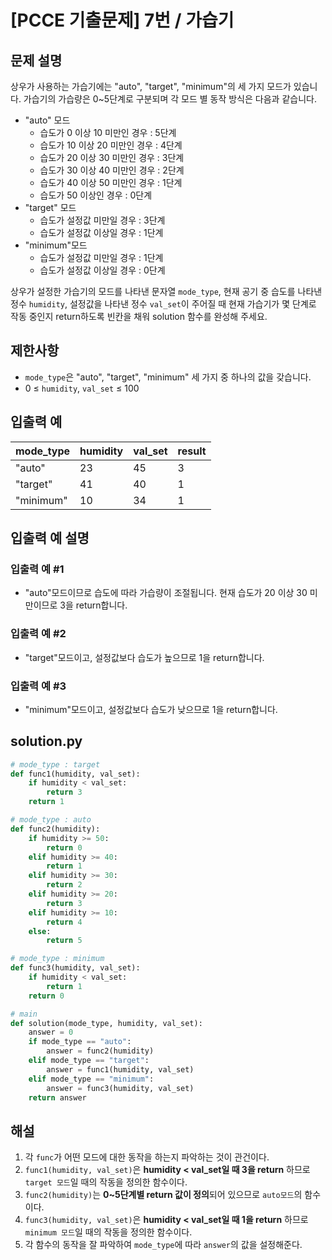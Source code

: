 # [PCCE 기출문제] 7번 / 가습기
## 문제 설명
상우가 사용하는 가습기에는 "auto", "target", "minimum"의 세 가지 모드가 있습니다. 가습기의 가습량은 0~5단계로 구분되며 각 모드 별 동작 방식은 다음과 같습니다.

- "auto" 모드
  - 습도가 0 이상 10 미만인 경우 : 5단계
  - 습도가 10 이상 20 미만인 경우 : 4단계
  - 습도가 20 이상 30 미만인 경우 : 3단계
  - 습도가 30 이상 40 미만인 경우 : 2단계
  - 습도가 40 이상 50 미만인 경우 : 1단계
  - 습도가 50 이상인 경우 : 0단계
- "target" 모드
  - 습도가 설정값 미만일 경우 : 3단계
  - 습도가 설정값 이상일 경우 : 1단계
- "minimum"모드
  - 습도가 설정값 미만일 경우 : 1단계
  - 습도가 설정값 이상일 경우 : 0단계
  
상우가 설정한 가습기의 모드를 나타낸 문자열 `mode_type`, 현재 공기 중 습도를 나타낸 정수 `humidity`, 설정값을 나타낸 정수 `val_set`이 주어질 때 현재 가습기가 몇 단계로 작동 중인지 return하도록 빈칸을 채워 solution 함수를 완성해 주세요.

## 제한사항
- `mode_type`은 "auto", "target", "minimum" 세 가지 중 하나의 값을 갖습니다.
- 0 ≤ `humidity`, `val_set` ≤ 100

## 입출력 예
|mode_type|	humidity|	val_set|	result|
|---|---|---|---|
|"auto"|	23|	45|	3|
|"target"|	41|	40|	1|
|"minimum"|	10|	34|	1|

## 입출력 예 설명
### 입출력 예 #1
- "auto"모드이므로 습도에 따라 가습량이 조절됩니다. 현재 습도가 20 이상 30 미만이므로 3을 return합니다.
### 입출력 예 #2
- "target"모드이고, 설정값보다 습도가 높으므로 1을 return합니다.
### 입출력 예 #3
- "minimum"모드이고, 설정값보다 습도가 낮으므로 1을 return합니다.

## solution.py
```python
# mode_type : target
def func1(humidity, val_set):
    if humidity < val_set:
        return 3
    return 1

# mode_type : auto
def func2(humidity):
    if humidity >= 50:
        return 0
    elif humidity >= 40:
        return 1
    elif humidity >= 30:
        return 2
    elif humidity >= 20:
        return 3
    elif humidity >= 10:
        return 4    
    else:
        return 5

# mode_type : minimum
def func3(humidity, val_set):
    if humidity < val_set:
        return 1
    return 0

# main
def solution(mode_type, humidity, val_set):
    answer = 0
    if mode_type == "auto":
        answer = func2(humidity)
    elif mode_type == "target":
        answer = func1(humidity, val_set)
    elif mode_type == "minimum":
        answer = func3(humidity, val_set)
    return answer
```

## 해설
1. 각 `func`가 어떤 모드에 대한 동작을 하는지 파악하는 것이 관건이다.
2. `func1(humidity, val_set)`은 **humidity < val_set일 때 3을 return** 하므로 `target 모드`일 때의 작동을 정의한 함수이다.
3. `func2(humidity)`는 **0~5단계별 return 값이 정의**되어 있으므로 `auto모드`의 함수이다.
4. `func3(humidity, val_set)`은 **humidity < val_set일 때 1을 return** 하므로 `minimum 모드`일 때의 작동을 정의한 함수이다.
5. 각 함수의 동작을 잘 파악하여 `mode_type`에 따라 `answer`의 값을 설정해준다.